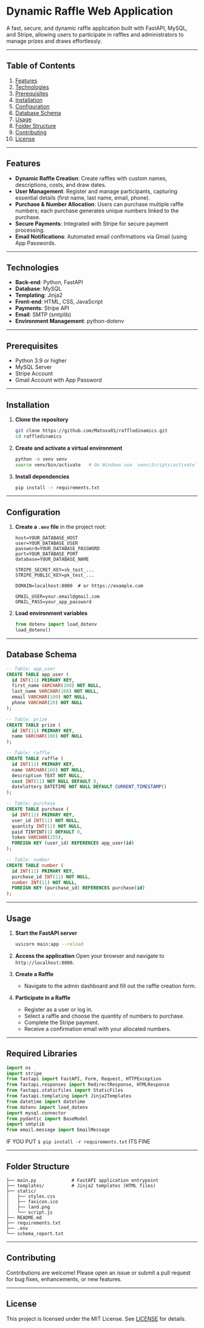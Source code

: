 # Dynamic Raffle Web Application

A fast, secure, and dynamic raffle application built with FastAPI, MySQL, and Stripe, allowing users to participate in raffles and administrators to manage prizes and draws effortlessly.

---

## Table of Contents

1. [Features](#features)
2. [Technologies](#technologies)
3. [Prerequisites](#prerequisites)
4. [Installation](#installation)
5. [Configuration](#configuration)
6. [Database Schema](#database-schema)
7. [Usage](#usage)
8. [Folder Structure](#folder-structure)
9. [Contributing](#contributing)
10. [License](#license)

---

## Features

* **Dynamic Raffle Creation**: Create raffles with custom names, descriptions, costs, and draw dates.
* **User Management**: Register and manage participants, capturing essential details (first name, last name, email, phone).
* **Purchase & Number Allocation**: Users can purchase multiple raffle numbers; each purchase generates unique numbers linked to the purchase.
* **Secure Payments**: Integrated with Stripe for secure payment processing.
* **Email Notifications**: Automated email confirmations via Gmail (using App Passwords.

---

## Technologies

* **Back-end**: Python, FastAPI
* **Database**: MySQL
* **Templating**: Jinja2
* **Front-end**: HTML, CSS, JavaScript
* **Payments**: Stripe API
* **Email**: SMTP (smtplib)
* **Environment Management**: python-dotenv

---

## Prerequisites

* Python 3.9 or higher
* MySQL Server
* Stripe Account
* Gmail Account with App Password

---

## Installation

1. **Clone the repository**

   ```bash
   git clone https://github.com/Matoxx01/raffledinamics.git
   cd raffledinamics
   ```

2. **Create and activate a virtual environment**

   ```bash
   python -m venv venv
   source venv/bin/activate   # On Windows use `venv\Scripts\activate`
   ```

3. **Install dependencies**

   ```bash
   pip install -r requirements.txt
   ```

---

## Configuration

1. **Create a ********************************************************************`.env`******************************************************************** file** in the project root:

   ```dotenv
   host=YOUR_DATABASE_HOST
   user=YOUR_DATABASE_USER
   password=YOUR_DATABASE_PASSWORD
   port=YOUR_DATABASE_PORT
   database=YOUR_DATABASE_NAME

   STRIPE_SECRET_KEY=sk_test_...
   STRIPE_PUBLIC_KEY=pk_test_...

   DOMAIN=localhost:8000  # or https://example.com

   GMAIL_USER=your.email@gmail.com
   GMAIL_PASS=your_app_password
   ```

2. **Load environment variables**

   ```python
   from dotenv import load_dotenv
   load_dotenv()
   ```

---

## Database Schema

```sql
-- Table: app_user
CREATE TABLE app_user (
  id INT(11) PRIMARY KEY,
  first_name VARCHAR(100) NOT NULL,
  last_name VARCHAR(100) NOT NULL,
  email VARCHAR(100) NOT NULL,
  phone VARCHAR(20) NOT NULL
);

-- Table: prize
CREATE TABLE prize (
  id INT(11) PRIMARY KEY,
  name VARCHAR(100) NOT NULL
);

-- Table: raffle
CREATE TABLE raffle (
  id INT(11) PRIMARY KEY,
  name VARCHAR(100) NOT NULL,
  description TEXT NOT NULL,
  cost INT(11) NOT NULL DEFAULT 0,
  datelottery DATETIME NOT NULL DEFAULT CURRENT_TIMESTAMP()
);

-- Table: purchase
CREATE TABLE purchase (
  id INT(11) PRIMARY KEY,
  user_id INT(11) NOT NULL,
  quantity INT(11) NOT NULL,
  paid TINYINT(1) DEFAULT 0,
  token VARCHAR(255),
  FOREIGN KEY (user_id) REFERENCES app_user(id)
);

-- Table: number
CREATE TABLE number (
  id INT(11) PRIMARY KEY,
  purchase_id INT(11) NOT NULL,
  number INT(11) NOT NULL,
  FOREIGN KEY (purchase_id) REFERENCES purchase(id)
);
```

---

## Usage

1. **Start the FastAPI server**

   ```bash
   uvicorn main:app --reload
   ```

2. **Access the application**
   Open your browser and navigate to `http://localhost:8000`.

3. **Create a Raffle**

   * Navigate to the admin dashboard and fill out the raffle creation form.

4. **Participate in a Raffle**

   * Register as a user or log in.
   * Select a raffle and choose the quantity of numbers to purchase.
   * Complete the Stripe payment.
   * Receive a confirmation email with your allocated numbers.

---

## Required Libraries

```python
import os
import stripe
from fastapi import FastAPI, Form, Request, HTTPException
from fastapi.responses import RedirectResponse, HTMLResponse
from fastapi.staticfiles import StaticFiles
from fastapi.templating import Jinja2Templates
from datetime import datetime
from dotenv import load_dotenv
import mysql.connector
from pydantic import BaseModel
import smtplib
from email.message import EmailMessage

```
IF YOU PUT `$ pip install -r requirements.txt` ITS FINE


---

## Folder Structure

```
├── main.py             # FastAPI application entrypoint
├── templates/          # Jinja2 templates (HTML files)
├── static/
│   ├── styles.css
│   ├── favicon.ico
│   ├── land.png
│   └── script.js
├── README.md
├── requirements.txt
├── .env
└── schema_report.txt
```

---

## Contributing

Contributions are welcome! Please open an issue or submit a pull request for bug fixes, enhancements, or new features.

---

## License

This project is licensed under the MIT License. See [LICENSE](LICENSE) for details.